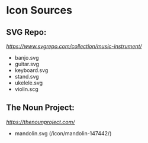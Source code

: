 # Icon Sources

## SVG Repo:

_https://www.svgrepo.com/collection/music-instrument/_

- banjo.svg
- guitar.svg
- keyboard.svg
- stand.svg
- ukelele.svg
- violin.scg

## The Noun Project:

_https://thenounproject.com/_

- mandolin.svg (/icon/mandolin-147442/)
